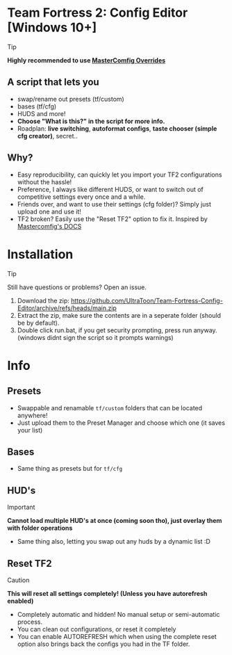 # Team Fortress 2: Config Editor [Windows 10+]
> [!TIP]  
> **Highly recommended to use [MasterComfig Overrides](https://docs.comfig.app/page/customization/custom_configs/)**
## A script that lets you 
- swap/rename out presets (tf/custom)
- bases (tf/cfg)
- HUDS and more!
- **Choose "What is this?" in the script for more info.**  
- Roadplan: **live switching**, **autoformat configs**, **taste chooser (simple cfg creator)**, secret..


## Why?
- Easy reproducibility, can quickly let you import your TF2 configurations without the hassle!
- Preference, I always like different HUDS, or want to switch out of competitive settings every once and a while.
- Friends over, and want to use their settings (cfg folder)? Simply just upload one and use it!
- TF2 broken? Easily use the "Reset TF2" option to fix it. Inspired by [Mastercomfig's DOCS](https://docs.comfig.app/latest/setup/clean_up/)

# Installation
> [!TIP]
> Still have questions or problems? Open an issue.
1. Download the zip: https://github.com/UltraToon/Team-Fortress-Config-Editor/archive/refs/heads/main.zip
2. Extract the zip, make sure the contents are in a seperate folder (should be by default).
3. Double click run.bat, if you get security prompting, press run anyway. (windows didnt sign the script so it prompts warnings)

# Info

## Presets
- Swappable and renamable `tf/custom` folders that can be located anywhere!
- Just upload them to the Preset Manager and choose which one (it saves your list)

## Bases
- Same thing as presets but for `tf/cfg`

## HUD's
> [!IMPORTANT]
> **Cannot load multiple HUD's at once (coming soon tho), just overlay them with folder operations**
- Same thing also, letting you swap out any huds by a dynamic list :D


## Reset TF2
> [!CAUTION]
> **This will reset all settings completely! (Unless you have autorefresh enabled)**
- Completely automatic and hidden! No manual setup or semi-automatic process.
- You can clean out configurations, or reset it completely
- You can enable AUTOREFRESH which when using the complete reset option also brings back the configs you had in the TF folder.
